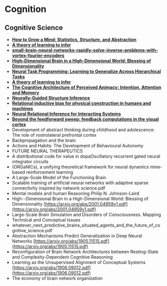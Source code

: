 # Cognition

## Cognitive Science

* [**How to Grow a Mind: Statistics, Structure, and Abstraction**](https://science.sciencemag.org/content/331/6022/1279)
* [**A theory of learning to infer**](https://www.biorxiv.org/content/biorxiv/early/2019/05/20/644534.full.pdf)
* [**small-brain-neural-networks-rapidly-solve-inverse-problems-with-vortex-fourier-encoders**](https://deepai.org/publication/small-brain-neural-networks-rapidly-solve-inverse-problems-with-vortex-fourier-encoders)
* [**High–Dimensional Brain in a High-Dimensional World: Blessing of Dimensionality**](https://arxiv.org/abs/2001.04959v1.pdf)
* [**Neural Task Programming: Learning to Generalize Across Hierarchical Tasks**](https://arxiv.org/abs/1710.01813.pdf)
* [**A theory of learning to infer**](https://www.biorxiv.org/content/biorxiv/early/2019/05/20/644534.full.pdf)
* [**The Cognitive Architecture of Perceived Animacy: Intention, Attention and Memory**](http://www.stat.ucla.edu/\~taogao/pdf/15.pdf)
* [**Neurally-Guided Structure Inference**](https://arxiv.org/abs/1906.07304.pdf)
* [**Relational inductive bias for physical construction in humans and machines**](https://arxiv.org/abs/1806.01203.pdf)
* [**Neural Relational Inference for Interacting Systems**](https://arxiv.org/abs/1802.04687.pdf)
* [**Beyond the feedforward sweep: feedback computations in the visual cortex**](https://cbmm.mit.edu/sites/default/files/publications/gk7812.pdf)
* Development of abstract thinking during childhood and adolescence: The role of rostrolateral prefrontal cortex
* Backpropagation and the brain
* Actions and Habits: The Development of Behavioural Autonomy
* FUTURE NEURAL THERAPEUTICS
* A distributional code for value in dopaOscillatory recurrent gated neural integrator circuits
* (ORGaNICs), a unifying theoretical framework for neural dynamics mine-based reinforcement learning
* A Large-Scale Model of the Functioning Brain
* Scalable training of artificial neural networks with adaptive sparse connectivity inspired by network science.pdf
* Mental models and human Reasoning Philip N. Johnson-Laird
* High--Dimensional Brain in a High-Dimensional World: Blessing of Dimensionality [https://arxiv.org/abs/2001.04959v1.pdf](https://arxiv.org/abs/2001.04959v1.pdf)
* Large-Scale Brain Simulation and Disorders of Consciousness. Mapping Technical and Conceptual Issues
* whatever\_next\_predictive\_brains\_situated\_agents\_and\_the\_future\_of\_cognitive\_science.pdf
* Abstraction Mechanisms Predict Generalization in Deep Neural Networks [https://arxiv.org/abs/1905.11515.pdf](https://arxiv.org/abs/1905.11515.pdf)
* Reconfiguration of Brain Network Architectures between Resting-State and Complexity-Dependent Cognitive Reasoning
* Learning as the Unsupervised Alignment of Conceptual Systems [https://arxiv.org/abs/1906.09012.pdf](https://arxiv.org/abs/1906.09012.pdf)
* The economy of brain network organization
